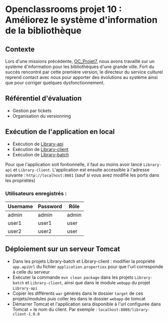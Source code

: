 # Openclassrooms projet 10 : Améliorez le système d'information de la bibliothèque

## Contexte 

Lors d'une missions précédente, [OC_Projet7](https://github.com/JordanBgt/OPC_Projet7), nous avons travaillé sur un système d'information pour les bibliothèques d'une grande ville. Fort du succès rencontré par cette première version, le directeur du service culturel reprend contact avec nous pour apporter des évolutions au système ainsi que pour corriger quelques dysfonctionnement. 

## Référentiel d'évaluation

* Gestion par tickets
* Organisation du versionning

## Exécution de l'application en local 

- Exécution de [Library-api](https://github.com/JordanBgt/OPC_Projet7/blob/master/Library-api/README.md)
- Exécution de [Library-client](https://github.com/JordanBgt/OPC_Projet7/blob/master/Library-client/README.md)
- Exécution de [Library-batch](https://github.com/JordanBgt/OPC_Projet7/blob/master/Library-batch/README.md)

Pour que l'application soit fontionnelle, il faut au moins avoir lancé `Library-api` et `Library-client`.
L'application est ensuite accessible à l'adresse suivante : `http://localhost:8081` (sauf si vous avez modifié les ports dans les propriétés)

### Utilisateurs enregistrés :

| Username | Password | Rôle  |
|----------|----------|-------|
| admin    | admin    | admin |
| user1    | user1    | user  |
| user2    | user2    | user  |

## Déploiement sur un serveur Tomcat

- Dans les projets Library-batch et Library-client : modifier la propriété `app.apiUrl` du fichier `application.properties` pour que l'url corresponde à celle du serveur
- Exécuter la commande `mvn clean package` dans les projets `Library-batch` et `Library-client`, ainsi que dans le module `webapp` du projet `Library-api`
- Copier les différents `war` générés dans le dossier `target` de ces projets/modules puis coller les dans le dossier `webapp` de tomcat
- Démarrer Tomcat et l'application sera disponible à l'url configurée dans Tomcat + le nom du client. Par exemple : `localhost:8080/library-client-1.0.0`
